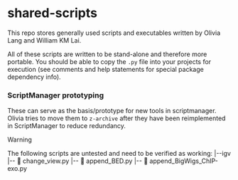 # shared-scripts

This repo stores generally used scripts and executables written by Olivia Lang and William KM Lai.

All of these scripts are written to be stand-alone and therefore more portable. You should be able to copy the `.py` file into your projects for execution (see comments and help statements for special package dependency info).

### ScriptManager prototyping

These can serve as the basis/prototype for new tools in scriptmanager. Olivia tries to move them to `z-archive` after they have been reimplemented in ScriptManager to reduce redundancy.

> [!WARNING]
> The following scripts are untested and need to be verified as working:
> |--igv
>   |-- 🚧 change_view.py
>   |-- 🚧 append_BED.py
>   |-- 🚧 append_BigWigs_ChIP-exo.py

